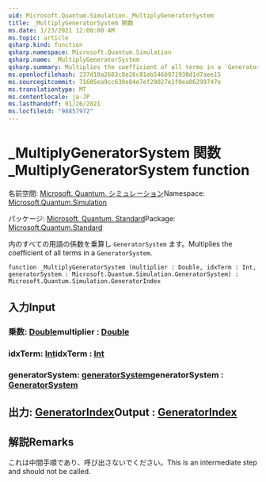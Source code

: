 ```yaml
---
uid: Microsoft.Quantum.Simulation._MultiplyGeneratorSystem
title: _MultiplyGeneratorSystem 関数
ms.date: 1/23/2021 12:00:00 AM
ms.topic: article
qsharp.kind: function
qsharp.namespace: Microsoft.Quantum.Simulation
qsharp.name: _MultiplyGeneratorSystem
qsharp.summary: Multiplies the coefficient of all terms in a `GeneratorSystem`.
ms.openlocfilehash: 237d10a2683c8e26c81eb546b971930d1d7aee15
ms.sourcegitcommit: 71605ea9cc630e84e7ef29027e1f0ea06299747e
ms.translationtype: MT
ms.contentlocale: ja-JP
ms.lasthandoff: 01/26/2021
ms.locfileid: "98857972"
---
```

# <a name="_multiplygeneratorsystem-function"></a><span data-ttu-id="7a5b9-102">_MultiplyGeneratorSystem 関数</span><span class="sxs-lookup"><span data-stu-id="7a5b9-102">_MultiplyGeneratorSystem function</span></span>

<span data-ttu-id="7a5b9-103">名前空間: [Microsoft. Quantum. シミュレーション](xref:Microsoft.Quantum.Simulation)</span><span class="sxs-lookup"><span data-stu-id="7a5b9-103">Namespace: [Microsoft.Quantum.Simulation](xref:Microsoft.Quantum.Simulation)</span></span>

<span data-ttu-id="7a5b9-104">パッケージ: [Microsoft. Quantum. Standard](https://nuget.org/packages/Microsoft.Quantum.Standard)</span><span class="sxs-lookup"><span data-stu-id="7a5b9-104">Package: [Microsoft.Quantum.Standard](https://nuget.org/packages/Microsoft.Quantum.Standard)</span></span>


<span data-ttu-id="7a5b9-105">内のすべての用語の係数を乗算し `GeneratorSystem` ます。</span><span class="sxs-lookup"><span data-stu-id="7a5b9-105">Multiplies the coefficient of all terms in a `GeneratorSystem`.</span></span>

```qsharp
function _MultiplyGeneratorSystem (multiplier : Double, idxTerm : Int, generatorSystem : Microsoft.Quantum.Simulation.GeneratorSystem) : Microsoft.Quantum.Simulation.GeneratorIndex
```


## <a name="input"></a><span data-ttu-id="7a5b9-106">入力</span><span class="sxs-lookup"><span data-stu-id="7a5b9-106">Input</span></span>

### <a name="multiplier--double"></a><span data-ttu-id="7a5b9-107">乗数: [Double](xref:microsoft.quantum.lang-ref.double)</span><span class="sxs-lookup"><span data-stu-id="7a5b9-107">multiplier : [Double](xref:microsoft.quantum.lang-ref.double)</span></span>




### <a name="idxterm--int"></a><span data-ttu-id="7a5b9-108">idxTerm: [Int](xref:microsoft.quantum.lang-ref.int)</span><span class="sxs-lookup"><span data-stu-id="7a5b9-108">idxTerm : [Int](xref:microsoft.quantum.lang-ref.int)</span></span>




### <a name="generatorsystem--generatorsystem"></a><span data-ttu-id="7a5b9-109">generatorSystem: [generatorSystem](xref:Microsoft.Quantum.Simulation.GeneratorSystem)</span><span class="sxs-lookup"><span data-stu-id="7a5b9-109">generatorSystem : [GeneratorSystem](xref:Microsoft.Quantum.Simulation.GeneratorSystem)</span></span>





## <a name="output--generatorindex"></a><span data-ttu-id="7a5b9-110">出力: [GeneratorIndex](xref:Microsoft.Quantum.Simulation.GeneratorIndex)</span><span class="sxs-lookup"><span data-stu-id="7a5b9-110">Output : [GeneratorIndex](xref:Microsoft.Quantum.Simulation.GeneratorIndex)</span></span>



## <a name="remarks"></a><span data-ttu-id="7a5b9-111">解説</span><span class="sxs-lookup"><span data-stu-id="7a5b9-111">Remarks</span></span>

<span data-ttu-id="7a5b9-112">これは中間手順であり、呼び出さないでください。</span><span class="sxs-lookup"><span data-stu-id="7a5b9-112">This is an intermediate step and should not be called.</span></span>